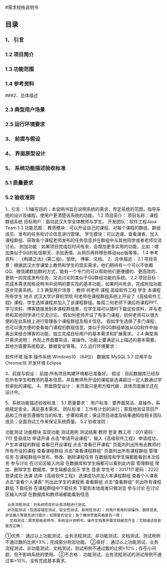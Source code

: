 #需求规格说明书


## 目录
###  1、 引言
###  1.2 项目简介
###  1.3 功能范围
###  1.4 参考资料
###2、总体描述
###  2.3 典型用户场景	
###  2.5 运行环境要求	
### 3、 前提与假设	
### 4、 界面原型设计	
### 5、 系统功能描述验收标准	
### 5.1 质量要求
### 5.2 验收准则





1、引言：
1.1编写目的：本说明书旨在说明系统的需求，界定系统的范围，指导系统的设计及编程，使用户更清楚该系统的功能。
1.2 项目简介：
     项目名称：课程群组系统
目标用户：面向武汉大学全体教师与学生。
开发团队：软件工程Java Team
1.3 功能范围：
教师模块：可以开设自己的课程、对每个课程的群组、群组成员、发布的任务和讨论信息进行管理。
学生模块：可以选课、查看课表、加入课程群组、获取各个课程老师发布的任务信息并在群组中与其他同学或者老师交流讨论。
附加功能：如果项目完成后时间有余，会增加更多实用的功能，比如：增加类似于QQ的私信聊天、添加表情、从网页再转移到移动app版等等。
1.4 参考资料：
《构建之法》(第二版)，邹欣。
博客、文档。
2、总体描述：
2.1 项目背景：根据武汉大学课堂上教师和学生的现实需求，他们期待有一个可以不依赖QQ、微信建群加群的方式，能有一个专门的可以帮助他们更便捷的、更高效的、更统一的完成发布任务、交流讨论的类似于QQ群组功能的系统。
2.2 项目目标：完成本需求规格说明书中说明的要实现的基本功能，如果时间有余，完成附加功能逐步完善系统。
2.3 典型用户场景：
教师	何老师
课程	高级软件工程
学生	本课程所有学生
地点	武汉大学计算机学院
何老师在课程群组系统上开设了《高级软件工程》课程，学生选择课程并加入了该课程群组。每周二何老师下课后将课程PPT、学习资料、博客链接发到本课程群组里，在学生端可以随时下载这些资料，并与老师和其他同学进行交流讨论。
假如何老师开设了有多门课程，则何老师可以很方便的在此系统上进行管理各个课程群组及相关信息。
假如学生选择了多门课程，也可以很方便的查看每门课程的群组信息，类似于将QQ群组单独从QQ软件中抽离出来结合博客的功能，独立完成目标用户的基本需求和扩展需求。
2.4 典型用户需求说明： 外观上界面要简洁、易操作。功能上要满足以上描述的基本需要。其他方面要系统稳定、数据安全等等。
2.5 运行环境要求：
                 
软件环境	版本
操作系统	Windows10 （64位）
数据库	MySQL 5.7
应用平台	Chrome/IE
开发环境	Eclipse

3、前提与假设：
前提:所有项目构建环境都已准备好。
    假设：目前数据库已经存在所有学生和教师的基本信息，并且教师所开设的课程是选课超过一定人数通过学校审批的课程。
4、界面原型设计：
  本页面只是用方框代替，具体页面展示还在设计中。


5、系统功能描述验收标准：
5.1 质量要求：
用户标准：要界面简洁、易操作，系统稳定安全，满足基本需求。
团队标准：工作有计划的进行；客观地验证项目产品和工作是否遵循恰当的标准、步骤和需求；保证项目进度及结果通知给相关团队成员；全面测试工作来保证系统质量。
5.2 验收准则：



功能测试	功能模块	实现功能	测试用例	测试结果
	教师	登录	教工号：001
密码：1111	登录成功
		申请开课	点击“申请开设课程”，输入《高级软件工程》	申请成功，产生本课程的群组
		查看已开设课程	点击“查看已开课程”	页面内列出所有此教师的所有开设的课程
		查看课程群组	点击“查看课程群组”	页面列出所有课程群组
		管理任务	在课程群组中发布、修改、删除课程任务	在数据库和学生端都能看到本次任务
		参与讨论	在讨论区输入内容	在数据库和学生端都可以看到此内容
		管理群组	增加、删除学生	数据库、学生端都会显示
	学生	登录	学生号：2017111
密码：2222	登录成功
		选课	选择《高级软件工程》	选课成功并加入本课程群组
		查看个人课表	点击“查看个人课表”	列出此学生的课程表
		查看群组	点击“查看群组”	列出所有课程群组
		下载任务	在课程群组中下载任务	下载到本地或者只做浏览
		参与讨论	在讨论区输入内容	在数据库和教师端都能看到信息

     业务流程测试：对系统项目的业务流程进行测试。
     非功能测试（包括容错性测试、安全性测试、易用性测试）：对用户常用的误操作、删除信息、非法输入等是否进行提示；权限是否安全；各个模块界面风格是否一致；
      文档测试：需求规格说明书、系统设计说明书、操作文档等所需文档是否齐全；文档描述信息是否正确；
①优秀：
   通过以上功能测试、业务流程测试、非功能测试、文档测试，测试用例不通过数的比例<3%；完成部分附加功能。
②良好：
    通过以上功能测试、业务流程测试、非功能测试、文档测试，测试用例不通过数的比例<10%；存在小问题，但不影响系统的使用。
③不合格：
   功能测试、业务流程测试的测试用例不通过率>10%，没有完成基本需求。
      
